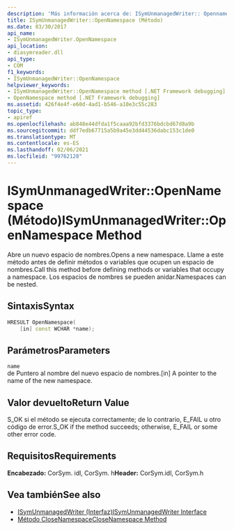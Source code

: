 ```yaml
---
description: 'Más información acerca de: ISymUnmanagedWriter:: Opennamespace ((método)'
title: ISymUnmanagedWriter::OpenNamespace (Método)
ms.date: 03/30/2017
api_name:
- ISymUnmanagedWriter.OpenNamespace
api_location:
- diasymreader.dll
api_type:
- COM
f1_keywords:
- ISymUnmanagedWriter::OpenNamespace
helpviewer_keywords:
- ISymUnmanagedWriter::OpenNamespace method [.NET Framework debugging]
- OpenNamespace method [.NET Framework debugging]
ms.assetid: 426f4e4f-e60d-4ad1-b546-a10e3c55c283
topic_type:
- apiref
ms.openlocfilehash: ab848e44dfda1f5caaa92bfd3376bdcbd67d8a9b
ms.sourcegitcommit: ddf7edb67715a5b9a45e3dd44536dabc153c1de0
ms.translationtype: MT
ms.contentlocale: es-ES
ms.lasthandoff: 02/06/2021
ms.locfileid: "99762128"
---
```

# <a name="isymunmanagedwriteropennamespace-method"></a><span data-ttu-id="8663c-103">ISymUnmanagedWriter::OpenNamespace (Método)</span><span class="sxs-lookup"><span data-stu-id="8663c-103">ISymUnmanagedWriter::OpenNamespace Method</span></span>

<span data-ttu-id="8663c-104">Abre un nuevo espacio de nombres.</span><span class="sxs-lookup"><span data-stu-id="8663c-104">Opens a new namespace.</span></span> <span data-ttu-id="8663c-105">Llame a este método antes de definir métodos o variables que ocupen un espacio de nombres.</span><span class="sxs-lookup"><span data-stu-id="8663c-105">Call this method before defining methods or variables that occupy a namespace.</span></span> <span data-ttu-id="8663c-106">Los espacios de nombres se pueden anidar.</span><span class="sxs-lookup"><span data-stu-id="8663c-106">Namespaces can be nested.</span></span>  
  
## <a name="syntax"></a><span data-ttu-id="8663c-107">Sintaxis</span><span class="sxs-lookup"><span data-stu-id="8663c-107">Syntax</span></span>  
  
```cpp  
HRESULT OpenNamespace(  
    [in] const WCHAR *name);  
```  
  
## <a name="parameters"></a><span data-ttu-id="8663c-108">Parámetros</span><span class="sxs-lookup"><span data-stu-id="8663c-108">Parameters</span></span>  

 `name`  
 <span data-ttu-id="8663c-109">de Puntero al nombre del nuevo espacio de nombres.</span><span class="sxs-lookup"><span data-stu-id="8663c-109">[in] A pointer to the name of the new namespace.</span></span>  
  
## <a name="return-value"></a><span data-ttu-id="8663c-110">Valor devuelto</span><span class="sxs-lookup"><span data-stu-id="8663c-110">Return Value</span></span>  

 <span data-ttu-id="8663c-111">S_OK si el método se ejecuta correctamente; de lo contrario, E_FAIL u otro código de error.</span><span class="sxs-lookup"><span data-stu-id="8663c-111">S_OK if the method succeeds; otherwise, E_FAIL or some other error code.</span></span>  
  
## <a name="requirements"></a><span data-ttu-id="8663c-112">Requisitos</span><span class="sxs-lookup"><span data-stu-id="8663c-112">Requirements</span></span>  

 <span data-ttu-id="8663c-113">**Encabezado:** CorSym. idl, CorSym. h</span><span class="sxs-lookup"><span data-stu-id="8663c-113">**Header:** CorSym.idl, CorSym.h</span></span>  
  
## <a name="see-also"></a><span data-ttu-id="8663c-114">Vea también</span><span class="sxs-lookup"><span data-stu-id="8663c-114">See also</span></span>

- [<span data-ttu-id="8663c-115">ISymUnmanagedWriter (Interfaz)</span><span class="sxs-lookup"><span data-stu-id="8663c-115">ISymUnmanagedWriter Interface</span></span>](isymunmanagedwriter-interface.md)
- [<span data-ttu-id="8663c-116">Método CloseNamespace</span><span class="sxs-lookup"><span data-stu-id="8663c-116">CloseNamespace Method</span></span>](isymunmanagedwriter-closenamespace-method.md)
